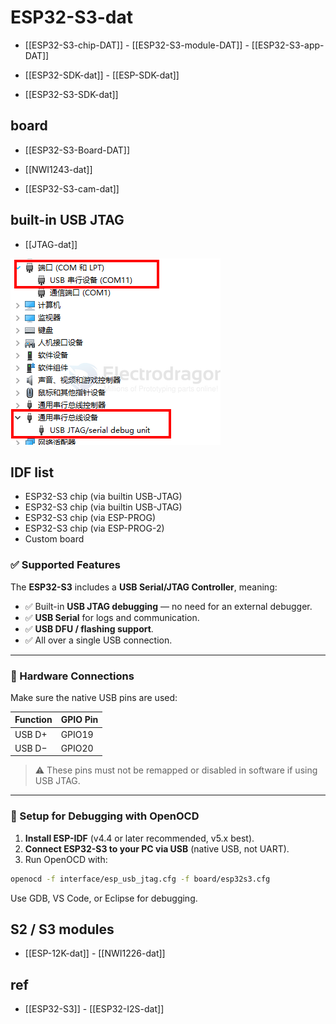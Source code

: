 
# ESP32-S3-dat 

- [[ESP32-S3-chip-DAT]] - [[ESP32-S3-module-DAT]] - [[ESP32-S3-app-DAT]]

- [[ESP32-SDK-dat]] - [[ESP-SDK-dat]]

- [[ESP32-S3-SDK-dat]]


## board 

- [[ESP32-S3-Board-DAT]]

- [[NWI1243-dat]]

- [[ESP32-S3-cam-dat]]




## built-in USB JTAG 

- [[JTAG-dat]]

![](2025-07-31-13-03-47.png)



## IDF list 

- ESP32-S3 chip (via builtin USB-JTAG)
- ESP32-S3 chip (via builtin USB-JTAG)
- ESP32-S3 chip (via ESP-PROG)
- ESP32-S3 chip (via ESP-PROG-2)
- Custom board

### ✅ Supported Features

The **ESP32-S3** includes a **USB Serial/JTAG Controller**, meaning:

- ✅ Built-in **USB JTAG debugging** — no need for an external debugger.
- ✅ **USB Serial** for logs and communication.
- ✅ **USB DFU / flashing support**.
- ✅ All over a single USB connection.

---

### 🔌 Hardware Connections

Make sure the native USB pins are used:

| Function     | GPIO Pin |
|--------------|----------|
| USB D+       | GPIO19   |
| USB D−       | GPIO20   |

> ⚠️ These pins must not be remapped or disabled in software if using USB JTAG.

---

### 🧰 Setup for Debugging with OpenOCD

1. **Install ESP-IDF** (v4.4 or later recommended, v5.x best).
2. **Connect ESP32-S3 to your PC via USB** (native USB, not UART).
3. Run OpenOCD with:

```bash
openocd -f interface/esp_usb_jtag.cfg -f board/esp32s3.cfg
```

Use GDB, VS Code, or Eclipse for debugging.


## S2 / S3 modules 

- [[ESP-12K-dat]] - [[NWI1226-dat]]




## ref 

- [[ESP32-S3]] - [[ESP32-I2S-dat]]